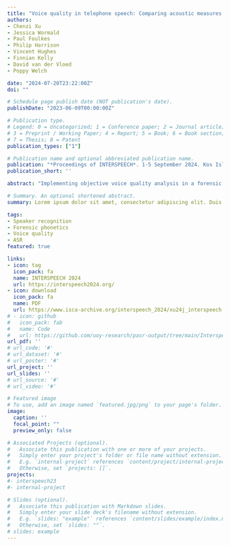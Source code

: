 ```yaml
---
title: "Voice quality in telephone speech: Comparing acoustic measures between VoIP telephone and high-quality recordings"
authors:
- Chenzi Xu
- Jessica Wormald
- Paul Foulkes
- Philip Harrison
- Vincent Hughes
- Finnian Kelly
- David van der Vloed
- Poppy Welch

date: "2024-07-20T23:22:00Z"
doi: ""

# Schedule page publish date (NOT publication's date).
publishDate: "2023-06-09T00:00:00Z"

# Publication type.
# Legend: 0 = Uncategorized; 1 = Conference paper; 2 = Journal article;
# 3 = Preprint / Working Paper; 4 = Report; 5 = Book; 6 = Book section;
# 7 = Thesis; 8 = Patent
publication_types: ["1"]

# Publication name and optional abbreviated publication name.
publication: "*Proceedings of INTERSPEECH*. 1-5 September 2024. Kos Island, Greece. pp. 1570-1574."
publication_short: ''

abstract: "Implementing objective voice quality analysis in a forensic context is challenging. Forensic samples often involve telephone transmission, yet little is known about the impact of telecommunication channels on the acoustic measures of voice quality. This study compares the acoustics of laryngeal voice qualities (breathy, creaky, and modal) in controlled production of continuous English speech under two recording conditions: studio (headband microphone) and VoIP (simultaneously over a telephone line). A wide range of voice quality measures were extracted, including spectral tilts and harmonics-to-noise ratios, cepstral peak prominence (CPP), f0, and formants. Through comparative acoustic and linear discriminant analysis, this study identifies measures susceptible to recording conditions and those that robustly contribute to the differentiation of voice qualities in telephone recordings. Harmonic amplitudes H1H2c and H1c, CPP, and f0 are most reliable voice quality measures across studio and VoIP conditions."

# Summary. An optional shortened abstract.
summary: Lorem ipsum dolor sit amet, consectetur adipiscing elit. Duis posuere tellus ac convallis placerat. Proin tincidunt magna sed ex sollicitudin condimentum.

tags:
- Speaker recognition
- Forensic phonetics
- Voice quality
- ASR
featured: true

links:
- icon: tag
  icon_pack: fa
  name: INTERSPEECH 2024
  url: https://interspeech2024.org/
- icon: download
  icon_pack: fa
  name: PDF
  url: https://www.isca-archive.org/interspeech_2024/xu24j_interspeech.pdf
# - icon: github
#   icon_pack: fab
#   name: Code
#   url: https://github.com/uoy-research/pasr-output/tree/main/Interspeech_23_Calibration
url_pdf: ''
# url_code: '#'
# url_dataset: '#'
# url_poster: '#'
url_project: ''
url_slides: ''
# url_source: '#'
# url_video: '#'

# Featured image
# To use, add an image named `featured.jpg/png` to your page's folder. 
image:
  caption: ''
  focal_point: ""
  preview_only: false

# Associated Projects (optional).
#   Associate this publication with one or more of your projects.
#   Simply enter your project's folder or file name without extension.
#   E.g. `internal-project` references `content/project/internal-project/index.md`.
#   Otherwise, set `projects: []`.
projects:
#- interspeech23
#- internal-project

# Slides (optional).
#   Associate this publication with Markdown slides.
#   Simply enter your slide deck's filename without extension.
#   E.g. `slides: "example"` references `content/slides/example/index.md`.
#   Otherwise, set `slides: ""`.
# slides: example
---
```


